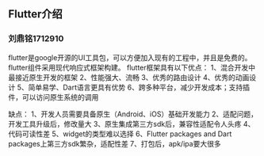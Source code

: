 ## Flutter介绍
### 刘鼎铭1712910


flutter是google开源的UI工具包，可以方便加入现有的工程中，并且是免费的。
flutter组件采用现代响应式框架构建。
flutter框架具有以下优点：
1、混合开发中最接近原生开发的框架
2、性能强大、流畅
3、优秀的路由设计
4、优秀的动画设计
5、简单易学、Dart语言更具有优势
6、跨多种平台，减少开发成本；支持插件，可以访问原生系统的调用


缺点：
1、开发人员需要具备原生（Android、iOS）基础开发能力
2、适配问题，开发工具升级后，修改量大
3、原生集成第三方sdk后，兼容性适配令人头疼
4、代码可读性差
5、widget的类型难以选择
6、Flutter packages and Dart packages上第三方sdk繁杂，适配性差
7、打包后，apk/ipa要大很多
